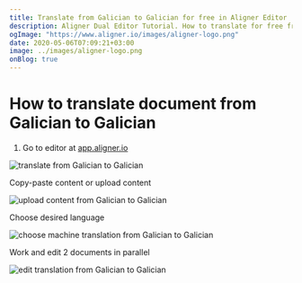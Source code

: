 ```yaml
---
title: Translate from Galician to Galician for free in Aligner Editor
description: Aligner Dual Editor Tutorial. How to translate for free from Galician to Galician. Aligner is multilingual document management platform. 
ogImage: "https://www.aligner.io/images/aligner-logo.png"
date: 2020-05-06T07:09:21+03:00
image: ../images/aligner-logo.png
onBlog: true
---
```


# How to translate document from Galician to Galician

1. Go to editor at [app.aligner.io](https://app.aligner.io "Aligner App web page")

![translate from Galician to Galician](../aligner-blank-editor.png "translate from Galician to Galician")

Copy-paste content or upload content

![upload content from Galician to Galician](../aligner-uploaded-document.png "upload content from Galician to Galician")

Choose desired language

![choose machine translation from Galician to Galician](../aligner-language-dropdown.png "choose machine translation from Galician to Galician")

Work and edit 2 documents in parallel

![edit translation from Galician to Galician](../aligner-double-sitded-editor.png "edit translation from Galician to Galician")

